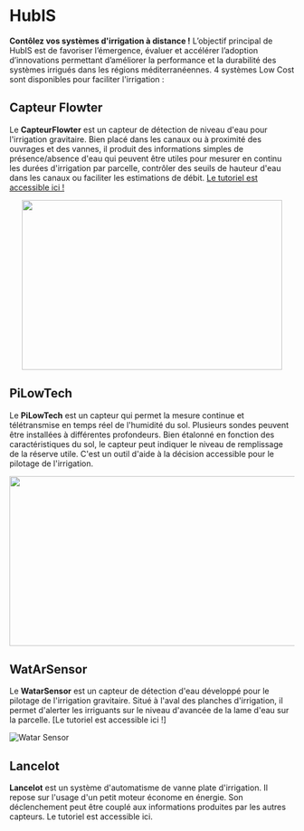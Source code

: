 # HubIS

**Contôlez vos systèmes d'irrigation à distance !** L’objectif principal de HubIS est de favoriser l’émergence, évaluer et accélérer l’adoption d’innovations permettant d’améliorer la performance et la durabilité des systèmes irrigués dans les régions méditerranéennes. 4 systèmes Low Cost sont disponibles pour faciliter l'irrigation :

## Capteur Flowter
Le **CapteurFlowter** est un capteur de détection de niveau d'eau pour l'irrigation gravitaire. Bien placé dans les canaux ou à proximité des ouvrages et des vannes, il produit des informations simples de présence/absence d'eau qui peuvent être utiles pour mesurer en continu les durées d'irrigation par parcelle, contrôler des seuils de hauteur d'eau dans les canaux ou faciliter les estimations de débit. [Le tutoriel est accessible ici !](https://github.com/Mobilab-AgroTIC/HubIS/tree/main/Capteur_Flowter)

<p align="center">
  <img width="460" height="300" src="https://user-images.githubusercontent.com/24956276/171176651-7885a446-3800-4e8c-ab6d-e9c1b162edfd.png">
</p>

## PiLowTech
Le **PiLowTech** est un capteur qui permet la mesure continue et télétransmise en temps réel de l'humidité du sol. Plusieurs sondes peuvent être installées à différentes profondeurs. Bien étalonné en fonction des caractéristiques du sol, le capteur peut indiquer le niveau de remplissage de la réserve utile.   C'est un outil d'aide à la décision accessible pour le pilotage de l'irrigation. 

<p align="center">
  <img width="660" height="300" src="https://user-images.githubusercontent.com/24956276/171178057-83645072-a6ad-4224-a129-8c37954bd16f.png">
</p>

## WatArSensor
Le **WatarSensor** est un capteur de détection d'eau développé pour le pilotage de l'irrigation gravitaire. Situé à l'aval des planches d'irrigation, il permet d'alerter les irriguants sur le niveau d'avancée de la lame d'eau sur la parcelle. [Le tutoriel est accessible ici !]

![Watar Sensor](https://user-images.githubusercontent.com/24956276/171176488-8cc74e6c-c3f6-4d16-8e4a-b6d77da6c881.jpg)

## Lancelot

**Lancelot** est un système d'automatisme de vanne plate d'irrigation. Il repose sur l'usage d'un petit moteur économe en énergie. Son déclenchement peut être couplé aux informations produites par les autres capteurs. Le tutoriel est accessible ici. 
